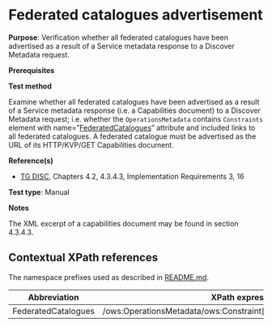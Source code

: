 # Federated catalogues advertisement

**Purpose**: Verification whether all federated catalogues have been advertised as a result of a Service metadata response to a Discover Metadata request.

**Prerequisites**

**Test method**

Examine whether all federated catalogues have been advertised as a result of a Service metadata response (i.e. a Capabilities document) to a Discover Metadata request; i.e. whether the ```OperationsMetadata``` contains ```Constraints``` element with name=”[FederatedCatalogues](FederatedCatalogues)” attribute and included links to all federated catalogues. A federated catalogue must be advertised as the URL of its HTTP/KVP/GET Capabilities document.

**Reference(s)**

* [TG DISC](http://inspire.ec.europa.eu/id/ats/discovery-service/3.1/csw-iso-ap/README#ref_TG_DISC), Chapters 4.2, 4.3.4.3, Implementation Requirements 3, 16

**Test type**: Manual

**Notes**

The XML excerpt of a capabilities document may be found in section 4.3.4.3.

## Contextual XPath references

The namespace prefixes used as described in [README.md](http://inspire.ec.europa.eu/id/ats/discovery-service/3.1/csw-iso-ap/README#namespaces).

Abbreviation                                               |  XPath expression
---------------------------------------------------------- | -------------------------------------------------------------------------
<a name="FederatedCatalogues"></a>FederatedCatalogues | /ows:OperationsMetadata/ows:Constraint[@name='FederatedCatalogues']

